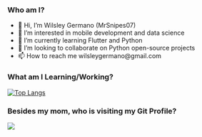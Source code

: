 
<h3>Who am I?</h3> 

<ul>
<li> 👋 Hi, I’m Wilsley Germano (MrSnipes07) </li>
<li> 👀 I’m interested in mobile development and data science </li>
<li> 🌱 I’m currently learning Flutter and Python </li>
<li> 💞️ I’m looking to collaborate on Python open-source projects </li>
<li> 📫 How to reach me wilsleygermano@gmail.com </li>
</ul>

<h3>What am I Learning/Working?</h3>

[![Top Langs](https://github-readme-stats.vercel.app/api/top-langs/?username=wilsleygermano)](https://github.com/wilsleygermano/github-readme-stats)

<h3>Besides my mom, who is visiting my Git Profile?</h3>

![](https://komarev.com/ghpvc/?username=wilsleygermano&color=blueviolet)

<!---
MrSnipes07/MrSnipes07 is a ✨ special ✨ repository because its `README.md` (this file) appears on your GitHub profile.
You can click the Preview link to take a look at your changes.
--->
